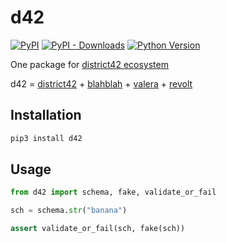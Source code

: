 # d42

[![PyPI](https://img.shields.io/pypi/v/d42.svg?style=flat-square)](https://pypi.python.org/pypi/d42/)
[![PyPI - Downloads](https://img.shields.io/pypi/dm/d42?style=flat-square)](https://pypi.python.org/pypi/d42/)
[![Python Version](https://img.shields.io/pypi/pyversions/d42.svg?style=flat-square)](https://pypi.python.org/pypi/d42/)

One package for [district42 ecosystem](https://github.com/topics/district42)

d42 = [district42](https://pypi.org/project/district42/) + [blahblah](https://pypi.org/project/blahblah/) + [valera](https://pypi.org/project/valera/) + [revolt](https://pypi.org/project/revolt/)

## Installation

```sh
pip3 install d42
```

## Usage

```python
from d42 import schema, fake, validate_or_fail

sch = schema.str("banana")

assert validate_or_fail(sch, fake(sch))
```
